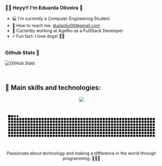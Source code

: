 
### 👋🏻 Heyy!! I'm Eduarda Oliveira 💖

- 💻 I'm currently a Computer Engineering Student
- 📩 How to reach me: dudaoliv00@gmail.com
- 💼 Currently working at AgeRio as a FullStack Developer
- ⚡ Fun fact: I love dogs! 🐶💕

##
<h3>Github Stats 🌟</h3>

![GitHub Stats](https://github-readme-stats.vercel.app/api?username=oliveiraeduarda&show_icons=true&theme=dracula)

<br>

<h2> 🤩 Main skills and technologies: </h2>

<p align="center">
  <a href="https://skillicons.dev">
    <img src="https://skillicons.dev/icons?i=bootstrap,c,css,py,django,github,html,js,php,laravel,mysql,nodejs,postman,react,styledcomponents" />
  </a>
</p>
</div>

<br>

<picture>
  <source media="(prefers-color-scheme: dark)" srcset="https://raw.githubusercontent.com/oliveiraeduarda/oliveiraeduarda/output/github-contribution-grid-snake-dark.svg">
  <source media="(prefers-color-scheme: light)" srcset="https://raw.githubusercontent.com/oliveiraeduarda/oliveiraeduarda/output/github-contribution-grid-snake.svg">
  <img alt="github contribution grid snake animation" src="https://raw.githubusercontent.com/oliveiraeduarda/oliveiraeduarda/output/github-contribution-grid-snake.svg">
</picture>

<div align="center">
  <p>Passionate about technology and making a difference in the world through programming. 👩🏻‍💻</p>
</div>
